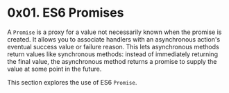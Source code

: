 # 0x01. ES6 Promises

A `Promise` is a proxy for a value not necessarily known when the
promise is created. It allows you to associate handlers with an
asynchronous action's eventual success value or failure reason. This
lets asynchronous methods return values like synchronous methods:
instead of immediately returning the final value, the asynchronous
method returns a promise to supply the value at some point in the
future.

This section explores the use of ES6 `Promise`.
